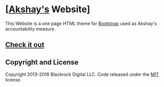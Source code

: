 # [[Akshay's](https://github.com/Aks-Dmv) Website]

This Website is a one page HTML theme for [Bootstrap](http://getbootstrap.com/) used as Akshay's accountability measure.

## [Check it out](https://aks-dmv.github.io/portfolio/)


## Copyright and License

Copyright 2013-2018 Blackrock Digital LLC. Code released under the [MIT](https://github.com/BlackrockDigital/startbootstrap-grayscale/blob/gh-pages/LICENSE) license.
